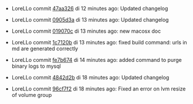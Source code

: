 * LoreLLo commit [47aa326](https://github.com/lorello/lorello.github.io/commit/47aa326cdae270d7046c7b12ae8a73b5a2e675c9) di 12 minutes ago: Updated changelog

* LoreLLo commit [0905d3a](https://github.com/lorello/lorello.github.io/commit/0905d3a913f9b375a9ca280df63999f415eeab29) di 13 minutes ago: Updated changelog

* LoreLLo commit [019070c](https://github.com/lorello/lorello.github.io/commit/019070c7c6369a2c27550c62bf9d0eea2840de57) di 13 minutes ago: new macosx doc

* LoreLLo commit [1c7120b](https://github.com/lorello/lorello.github.io/commit/1c7120b7d2dd3dbca3f6597deee5f33ab545ea91) di 13 minutes ago: fixed build command: urls in md are generated correctly

* LoreLLo commit [fe7b674](https://github.com/lorello/lorello.github.io/commit/fe7b67418291a622d2fced99ff0a56c2e8c34b2f) di 14 minutes ago: added command to purge binary logs to mysql

* LoreLLo commit [4842d2b](https://github.com/lorello/lorello.github.io/commit/4842d2be0818cf93185c9c77b78d5e968477de08) di 18 minutes ago: Updated changelog

* LoreLLo commit [96cf7f2](https://github.com/lorello/lorello.github.io/commit/96cf7f2cada2cbea493229aca56ba94cc07b84db) di 18 minutes ago: Fixed an error on lvm resize of volume group
